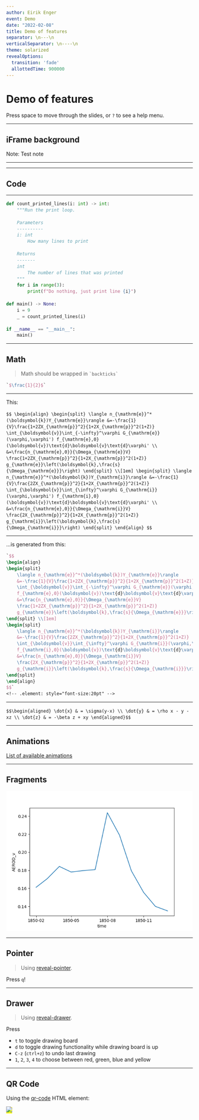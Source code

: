 ```yaml
---
author: Eirik Enger
event: Demo
date: "2022-02-08"
title: Demo of features
separator: \n---\n
verticalSeparator: \n----\n
theme: solarized
revealOptions:
  transition: 'fade'
  allottedTime: 900000
---
```


# Demo of features

Press space to move through the slides, or `?` to see a help menu.

---

## iFrame background

<!-- .element class="menu" name="item" -->

Note: Test note

<!-- dprint-ignore-start -->

----

<!-- dprint-ignore-end -->

<!-- .slide: data-background-iframe="https://eirikenger.xyz" -->

---

## Code

<!-- dprint-ignore-start -->

----

<!-- dprint-ignore-end -->

```python [21,22|19|2-13]
def count_printed_lines(i: int) -> int:
    """Run the print loop.

    Parameters
    ----------
    i: int
        How many lines to print

    Returns
    -------
    int
        The number of lines that was printed
    """
    for i in range(3):
        print(f"Do nothing, just print line {i}")

def main() -> None:
    i = 9
    _ = count_printed_lines(i)

if __name__ == "__main__":
    main()
```

---

<!-- .slide: style="color: #ee2" -->

## Math

> Math should be wrapped in `` `backticks` ``

<!-- .element: class="fragment" style="font-size: 0.30em !important;" -->

```latex
`$\frac{1}{2}$`
```

<!-- dprint-ignore-start -->

----

<!-- dprint-ignore-end -->

This:

<!-- dprint-ignore-start -->

`$$
\begin{align}
\begin{split}
    \langle n_{\mathrm{e}}^*(\boldsymbol{k})Y_{\mathrm{e}}\rangle
    &=-\frac{1}{V}\frac{1+2ZX_{\mathrm{p}}^2}{1+2X_{\mathrm{p}}^2(1+Z)}
    \int_{\boldsymbol{v}}\int_{-\infty}^\varphi G_{\mathrm{e}}(\varphi,\varphi')
    f_{\mathrm{e},0}(\boldsymbol{v})\text{d}\boldsymbol{v}\text{d}\varphi' \\
    &=\frac{n_{\mathrm{e},0}}{\Omega_{\mathrm{e}}V}
    \frac{1+2ZX_{\mathrm{p}}^2}{1+2X_{\mathrm{p}}^2(1+Z)}
    g_{\mathrm{e}}\left(\boldsymbol{k},\frac{s}{\Omega_{\mathrm{e}}}\right)
\end{split} \\[1em]
\begin{split}
    \langle n_{\mathrm{e}}^*(\boldsymbol{k})Y_{\mathrm{i}}\rangle
    &=-\frac{1}{V}\frac{2ZX_{\mathrm{p}}^2}{1+2X_{\mathrm{p}}^2(1+Z)}
    \int_{\boldsymbol{v}}\int_{\infty}^\varphi G_{\mathrm{i}}(\varphi,\varphi')
    f_{\mathrm{i},0}(\boldsymbol{v})\text{d}\boldsymbol{v}\text{d}\varphi' \\
    &=\frac{n_{\mathrm{e},0}}{\Omega_{\mathrm{i}}V}
    \frac{2X_{\mathrm{p}}^2}{1+2X_{\mathrm{p}}^2(1+Z)}
    g_{\mathrm{i}}\left(\boldsymbol{k},\frac{s}{\Omega_{\mathrm{i}}}\right)
\end{split}
\end{align}
$$`
<!-- .element: style="font-size:20pt" -->

----

<!-- dprint-ignore-end -->

...is generated from this:

```latex [1|22|23|3,11]
`$$
\begin{align}
\begin{split}
    \langle n_{\mathrm{e}}^*(\boldsymbol{k})Y_{\mathrm{e}}\rangle
    &=-\frac{1}{V}\frac{1+2ZX_{\mathrm{p}}^2}{1+2X_{\mathrm{p}}^2(1+Z)}
    \int_{\boldsymbol{v}}\int_{-\infty}^\varphi G_{\mathrm{e}}(\varphi,\varphi')
    f_{\mathrm{e},0}(\boldsymbol{v})\text{d}\boldsymbol{v}\text{d}\varphi' \\
    &=\frac{n_{\mathrm{e},0}}{\Omega_{\mathrm{e}}V}
    \frac{1+2ZX_{\mathrm{p}}^2}{1+2X_{\mathrm{p}}^2(1+Z)}
    g_{\mathrm{e}}\left(\boldsymbol{k},\frac{s}{\Omega_{\mathrm{e}}}\right)
\end{split} \\[1em]
\begin{split}
    \langle n_{\mathrm{e}}^*(\boldsymbol{k})Y_{\mathrm{i}}\rangle
    &=-\frac{1}{V}\frac{2ZX_{\mathrm{p}}^2}{1+2X_{\mathrm{p}}^2(1+Z)}
    \int_{\boldsymbol{v}}\int_{\infty}^\varphi G_{\mathrm{i}}(\varphi,\varphi')
    f_{\mathrm{i},0}(\boldsymbol{v})\text{d}\boldsymbol{v}\text{d}\varphi' \\
    &=\frac{n_{\mathrm{e},0}}{\Omega_{\mathrm{i}}V}
    \frac{2X_{\mathrm{p}}^2}{1+2X_{\mathrm{p}}^2(1+Z)}
    g_{\mathrm{i}}\left(\boldsymbol{k},\frac{s}{\Omega_{\mathrm{i}}}\right)
\end{split}
\end{align}
$$`
<!-- .element: style="font-size:20pt" -->
```

<!-- .element: style="font-size:12pt" -->

<!-- dprint-ignore-start -->

----

`$$\begin{aligned}
\dot{x} & = \sigma(y-x) \\
\dot{y} & = \rho x - y - xz \\
\dot{z} & = -\beta z + xy
\end{aligned}$$`

<!-- dprint-ignore-end -->

---

<!-- .slide: class="data-auto-animate" -->

## Animations

<!-- .element class="fragment animated move-to-middle-top" data-animated-duration="1000" data-animated-iterations="1" data-animated-fill="forwards" -->

[List of available animations](https://github.com/rogeralmeida/revealjs-animated)

<!-- .element class="fragment animated rotate" -->

---

## Fragments

![Aerosol forcing](https://github.com/engeir/presentations/raw/main/2022/uit-climate-meeting/assets/AEROD_v_simple_vanilla.png)

<!-- .element: class="fragment" -->

---

## Pointer

> Using [reveal-pointer](https://github.com/burnpiro/reveal-pointer).

Press `q`!

---

## Drawer

> Using [reveal-drawer](https://github.com/burnpiro/reveal-drawer).

Press

- `t` to toggle drawing board
- `d` to toggle drawing functionality while drawing board is up
- `C-z` (`ctrl+z`) to undo last drawing
- `1`, `2`, `3`, `4` to choose between red, green, blue and yellow

---

## QR Code

Using the [qr-code](https://github.com/bitjson/qr-code) HTML element:

<qr-code id="qr1" contents="https://github.com/engeir/slides" module-color="#1c4e7d" position-ring-color="#13532d" position-center-color="#9b6b36" mask-x-to-y-ratio="1.1" style="width: 160px; height: 160px; margin: 0em auto; background-color: #ffff0f">
<img src="https://raw.githubusercontent.com/engeir/flottflyt/d950bc3e01f797bbd4d619eccd53da94cd55ee58/favicon_package_v0.16/safari-pinned-tab.svg" slot="icon" />
</qr-code>
